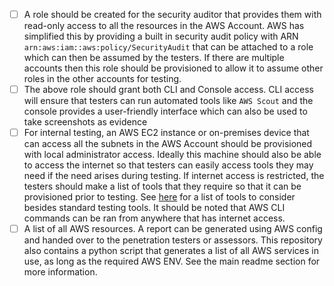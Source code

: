- [ ] A role should be created for the security auditor that provides them with read-only access to all the resources in the AWS Account. 
AWS has simplified this by providing a built in security audit policy with ARN `arn:aws:iam::aws:policy/SecurityAudit` that can be 
attached to a role which can then be assumed by the testers. If there are multiple accounts then this role should be provisioned to 
allow it to assume other roles in the other accounts for testing.
- [ ] The above role should grant both CLI and Console access. CLI access will ensure that testers can run automated tools like `AWS Scout` and the console provides a user-friendly interface which can also be used to take screenshots as evidence
- [ ] For internal testing, an AWS EC2 instance or on-premises device that can access all the subnets in the AWS Account should be provisioned with local administrator access. Ideally this machine should also be able to access the internet so that testers can easily access tools they may need if the need arises during testing. If internet access is restricted, the testers should make a list of tools that they require so that it can be provisioned prior to testing. See [here](https://github.com/berylliumsec/_petusawo_/blob/main/docs/aws_playbook.md) for a list of tools to consider besides standard testing tools. It should be noted that AWS CLI commands can be ran from anywhere that has internet access.
- [ ] A list of all AWS resources. A report can be generated using AWS config and handed over to the penetration testers or assessors. This repository also contains a python script that generates a list of all AWS services in use, as long as the required AWS ENV. See the main readme section for more information. 